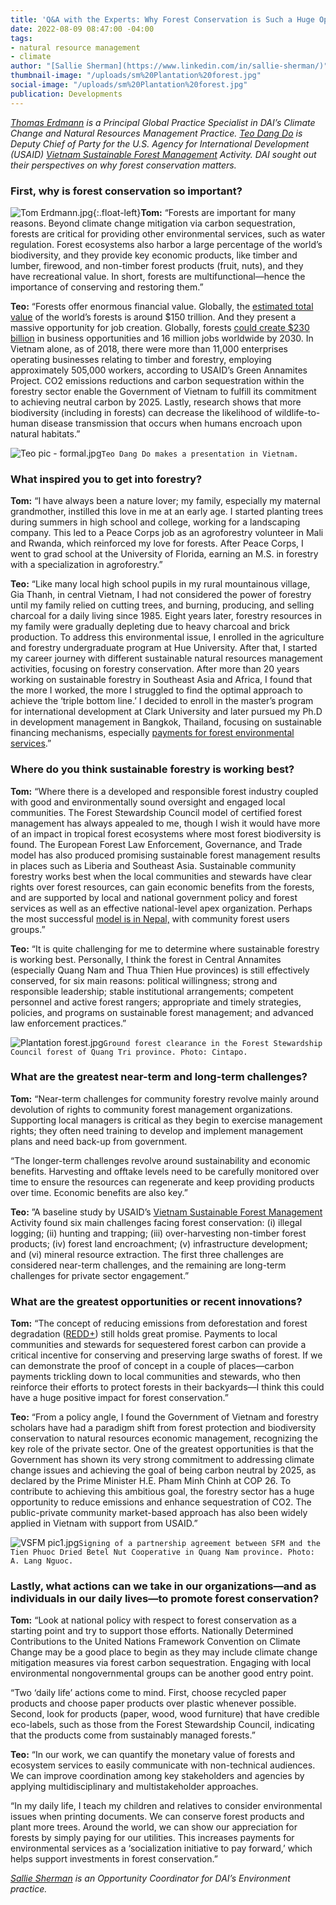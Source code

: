 ```yaml
---
title: 'Q&A with the Experts: Why Forest Conservation is Such a Huge Opportunity'
date: 2022-08-09 08:47:00 -04:00
tags:
- natural resource management
- climate
author: "[Sallie Sherman](https://www.linkedin.com/in/sallie-sherman/)"
thumbnail-image: "/uploads/sm%20Plantation%20forest.jpg"
social-image: "/uploads/sm%20Plantation%20forest.jpg"
publication: Developments
---
```


*[Thomas Erdmann](https://www.dai.com/who-we-are/our-team/thomas-erdmann) is a Principal Global Practice Specialist in DAI’s Climate Change and Natural Resources Management Practice. [Teo Dang Do](https://www.linkedin.com/in/teo-dang-do-02037414/) is Deputy Chief of Party for the U.S. Agency for International Development (USAID) [Vietnam Sustainable Forest Management](https://www.dai.com/our-work/projects/vietnam-sustainable-forest-management-activity-sfm) Activity. DAI sought out their perspectives on why forest conservation matters.*

### First, why is forest conservation so important?

![Tom Erdmann.jpg](/uploads/Tom%20Erdmann.jpg){:.float-left}**Tom:** “Forests are important for many reasons. Beyond climate change mitigation via carbon sequestration, forests are critical for providing other environmental services, such as water regulation. Forest ecosystems also harbor a large percentage of the world’s biodiversity, and they provide key economic products, like timber and lumber, firewood, and non-timber forest products (fruit, nuts), and they have recreational value. In short, forests are multifunctional—hence the importance of conserving and restoring them.”

**Teo:** “Forests offer enormous financial value. Globally, the [estimated total value](https://www.bcg.com/publications/2020/the-staggering-value-of-forests-and-how-to-save-them) of the world’s forests is around $150 trillion. And they present a massive opportunity for job creation. Globally, forests [could create $230 billion](https://www3.weforum.org/docs/WEF_New_Nature_Economy_Report_2020.pdf) in business opportunities and 16 million jobs worldwide by 2030. In Vietnam alone, as of 2018, there were more than 11,000 enterprises operating businesses relating to timber and forestry, employing approximately 505,000 workers, according to USAID’s Green Annamites Project. CO2 emissions reductions and carbon sequestration within the forestry sector enable the Government of Vietnam to fulfill its commitment to achieving neutral carbon by 2025. Lastly, research shows that more biodiversity (including in forests) can decrease the likelihood of wildlife-to-human disease transmission that occurs when humans encroach upon natural habitats.” 

![Teo pic - formal.jpg](/uploads/Teo%20pic%20-%20formal.jpg)`Teo Dang Do makes a presentation in Vietnam.`

### What inspired you to get into forestry?

**Tom:** “I have always been a nature lover; my family, especially my maternal grandmother, instilled this love in me at an early age. I started planting trees during summers in high school and college, working for a landscaping company. This led to a Peace Corps job as an agroforestry volunteer in Mali and Rwanda, which reinforced my love for forests. After Peace Corps, I went to grad school at the University of Florida, earning an M.S. in forestry with a specialization in agroforestry.”

**Teo:** “Like many local high school pupils in my rural mountainous village, Gia Thanh, in central Vietnam, I had not considered the power of forestry until my family relied on cutting trees, and burning, producing, and selling charcoal for a daily living since 1985. Eight years later, forestry resources in my family were gradually depleting due to heavy charcoal and brick production. To address this environmental issue, I enrolled in the agriculture and forestry undergraduate program at Hue University. After that, I started my career journey with different sustainable natural resources management activities, focusing on forestry conservation. After more than 20 years working on sustainable forestry in Southeast Asia and Africa, I found that the more I worked, the more I struggled to find the optimal approach to achieve the ‘triple bottom line.’ I decided to enroll in the master’s program for international development at Clark University and later pursued my Ph.D in development management in Bangkok, Thailand, focusing on sustainable financing mechanisms, especially [payments for forest environmental services](https://www.cifor.org/knowledge/publication/5052/#:~:text=press%2Drelease-,Payment%20for%20forest%20environmental%20services%20(PFES)%20in%20Vietnam%3A%20findings,from%20three%20years%20of%20implementation&text=Vietnam's%20payments%20for%20forest%20environmental,providing%20compensation%20for%20their%20efforts.).”

### Where do you think sustainable forestry is working best?

**Tom:** “Where there is a developed and responsible forest industry coupled with good and environmentally sound oversight and engaged local communities. The Forest Stewardship Council model of certified forest management has always appealed to me, though I wish it would have more of an impact in tropical forest ecosystems where most forest biodiversity is found. The European Forest Law Enforcement, Governance, and Trade model has also produced promising sustainable forest management results in places such as Liberia and Southeast Asia. Sustainable community forestry works best when the local communities and stewards have clear rights over forest resources, can gain economic benefits from the forests, and are supported by local and national government policy and forest services as well as an effective national-level apex organization. Perhaps the most successful [model is in Nepal,](https://www.dai.com/our-work/projects/Nepal-Program-for-Aquatic-Natural-Resources-Improvement-PANI) with community forest users groups.”

**Teo:** “It is quite challenging for me to determine where sustainable forestry is working best. Personally, I think the forest in Central Annamites (especially Quang Nam and Thua Thien Hue provinces) is still effectively conserved, for six main reasons: political willingness; strong and responsible leadership; stable institutional arrangements; competent personnel and active forest rangers; appropriate and timely strategies, policies, and programs on sustainable forest management; and advanced law enforcement practices.”

![Plantation forest.jpg](/uploads/Plantation%20forest.jpg)`Ground forest clearance in the Forest Stewardship Council forest of Quang Tri province. Photo: Cintapo.`

### What are the greatest near-term and long-term challenges? 

**Tom:** “Near-term challenges for community forestry revolve mainly around devolution of rights to community forest management organizations. Supporting local managers is critical as they begin to exercise management rights; they often need training to develop and implement management plans and need back-up from government.

“The longer-term challenges revolve around sustainability and economic benefits. Harvesting and offtake levels need to be carefully monitored over time to ensure the resources can regenerate and keep providing products over time. Economic benefits are also key.”

**Teo:** ”A baseline study by USAID’s [Vietnam Sustainable Forest Management](https://www.dai.com/our-work/projects/vietnam-sustainable-forest-management-activity-sfm) Activity found six main challenges facing forest conservation: (i) illegal logging; (ii) hunting and trapping; (iii) over-harvesting non-timber forest products; (iv) forest land encroachment; (v) infrastructure development; and (vi) mineral resource extraction. The first three challenges are considered near-term challenges, and the remaining are long-term challenges for private sector engagement.”

### What are the greatest opportunities or recent innovations?

**Tom:** “The concept of reducing emissions from deforestation and forest degradation ([REDD+](https://redd.unfccc.int/)) still holds great promise. Payments to local communities and stewards for sequestered forest carbon can provide a critical incentive for conserving and preserving large swaths of forest. If we can demonstrate the proof of concept in a couple of places—carbon payments trickling down to local communities and stewards, who then reinforce their efforts to protect forests in their backyards—I think this could have a huge positive impact for forest conservation.”  

**Teo:** “From a policy angle, I found the Government of Vietnam and forestry scholars have had a paradigm shift from forest protection and biodiversity conservation to natural resources economic management, recognizing the key role of the private sector. One of the greatest opportunities is that the Government has shown its very strong commitment to addressing climate change issues and achieving the goal of being carbon neutral by 2025, as declared by the Prime Minister H.E. Pham Minh Chinh at COP 26. To contribute to achieving this ambitious goal, the forestry sector has a huge opportunity to reduce emissions and enhance sequestration of CO2. The public-private community market-based approach has also been widely applied in Vietnam with support from USAID.”

![VSFM pic1.jpg](/uploads/VSFM%20pic1.jpg)`Signing of a partnership agreement between SFM and the Tien Phuoc Dried Betel Nut Cooperative in Quang Nam province. Photo: A. Lang Nguoc.`

### Lastly, what actions can we take in our organizations—and as individuals in our daily lives—to promote forest conservation?

**Tom:** “Look at national policy with respect to forest conservation as a starting point and try to support those efforts. Nationally Determined Contributions to the United Nations Framework Convention on Climate Change may be a good place to begin as they may include climate change mitigation measures via forest carbon sequestration. Engaging with local environmental nongovernmental groups can be another good entry point.

“Two ‘daily life’ actions come to mind. First, choose recycled paper products and choose paper products over plastic whenever possible. Second, look for products (paper, wood, wood furniture) that have credible eco-labels, such as those from the Forest Stewardship Council, indicating that the products come from sustainably managed forests.”

**Teo:** “In our work, we can quantify the monetary value of forests and ecosystem services to easily communicate with non-technical audiences. We can improve coordination among key stakeholders and agencies by applying multidisciplinary and multistakeholder approaches. 

“In my daily life, I teach my children and relatives to consider environmental issues when printing documents. We can conserve forest products and plant more trees. Around the world, we can show our appreciation for forests by simply paying for our utilities. This increases payments for environmental services as a ‘socialization initiative to pay forward,’ which helps support investments in forest conservation.”

*[Sallie Sherman](https://www.linkedin.com/in/sallie-sherman/) is an Opportunity Coordinator for DAI’s Environment practice.*